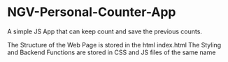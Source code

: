 # NGV-Personal-Counter-App
A simple JS App that can keep count and save the previous counts.

The Structure of the Web Page is stored in the html index.html
The Styling and Backend Functions are stored in CSS and JS files of the same name
